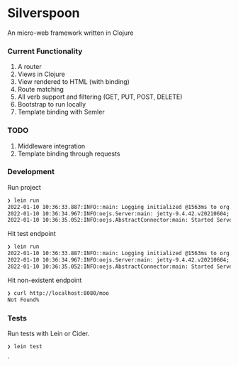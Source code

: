 # Silverspoon

An micro-web framework written in Clojure

### Current Functionality

1. A router
2. Views in Clojure
3. View rendered to HTML (with binding)
4. Route matching
5. All verb support and filtering (GET, PUT, POST, DELETE)
6. Bootstrap to run locally
7. Template binding with Semler

### TODO

1. Middleware integration
2. Template binding through requests

### Development

Run project

```sh
❯ lein run
2022-01-10 10:36:33.887:INFO::main: Logging initialized @1563ms to org.eclipse.jetty.util.log.StdErrLog
2022-01-10 10:36:34.967:INFO:oejs.Server:main: jetty-9.4.42.v20210604; built: 2021-06-04T17:33:38.939Z; git: 5cd5e6d2375eeab146813b0de9f19eda6ab6e6cb; jvm 11.0.12+0
2022-01-10 10:36:35.052:INFO:oejs.AbstractConnector:main: Started ServerConnector@3a0896b3{HTTP/1.1, (http/1.1)}{0.0.0.0:8080}
```

Hit test endpoint

```sh
❯ lein run
2022-01-10 10:36:33.887:INFO::main: Logging initialized @1563ms to org.eclipse.jetty.util.log.StdErrLog
2022-01-10 10:36:34.967:INFO:oejs.Server:main: jetty-9.4.42.v20210604; built: 2021-06-04T17:33:38.939Z; git: 5cd5e6d2375eeab146813b0de9f19eda6ab6e6cb; jvm 11.0.12+0
2022-01-10 10:36:35.052:INFO:oejs.AbstractConnector:main: Started ServerConnector@3a0896b3{HTTP/1.1, (http/1.1)}{0.0.0.0:8080}
```

Hit non-existent endpoint

```sh
❯ curl http://localhost:8080/moo
Not Found%
```

### Tests

Run tests with Lein or Cider.

```sh
❯ lein test
```

`
